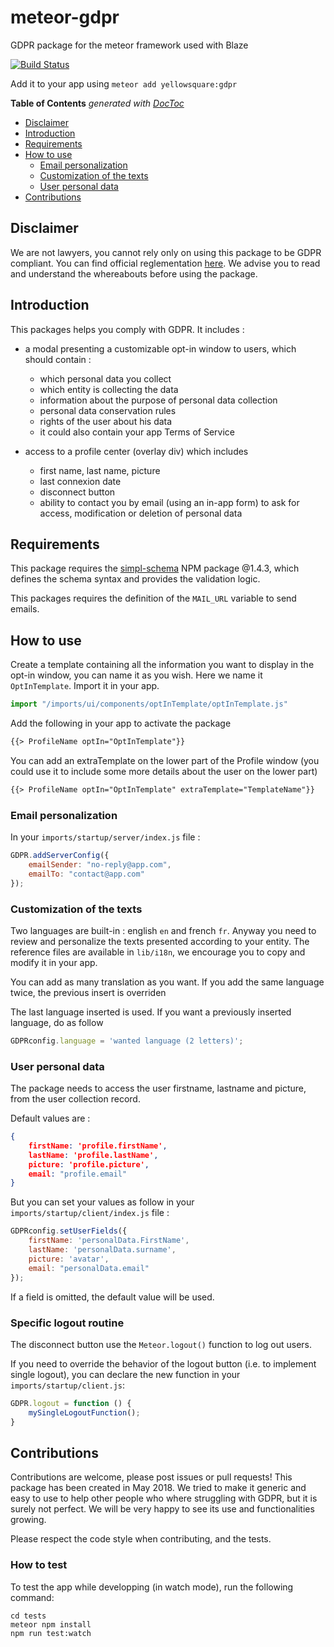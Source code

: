 # meteor-gdpr
GDPR package for the meteor framework used with Blaze

[![Build Status](https://travis-ci.org/yellowsquaresas/meteor-gdpr.svg?branch=master)](https://travis-ci.org/yellowsquaresas/meteor-gdpr)

Add it to your app using `meteor add yellowsquare:gdpr`

<!-- START doctoc generated TOC please keep comment here to allow auto update -->
<!-- DON'T EDIT THIS SECTION, INSTEAD RE-RUN doctoc TO UPDATE -->
**Table of Contents**  *generated with [DocToc](https://github.com/thlorenz/doctoc)*

- [Disclaimer](#disclaimer)
- [Introduction](#introduction)
- [Requirements](#requirements)
- [How to use](#how-to-use)
  - [Email personalization](#email-personalization)
  - [Customization of the texts](#customization-of-the-texts)
  - [User personal data](#user-personal-data)
- [Contributions](#contributions)

<!-- END doctoc generated TOC please keep comment here to allow auto update -->



## Disclaimer
We are not lawyers, you cannot rely only on using this package to be GDPR compliant. You can find official reglementation [here](https://ec.europa.eu/commission/priorities/justice-and-fundamental-rights/data-protection/2018-reform-eu-data-protection-rules_en). We advise you to read and understand the whereabouts before using the package.

## Introduction
This packages helps you comply with GDPR. It includes : 
* a modal presenting a customizable opt-in window to users, which should contain :
    - which personal data you collect 
    - which entity is collecting the data
    - information about the purpose of personal data collection
    - personal data conservation rules
    - rights of the user about his data
    - it could also contain your app Terms of Service
    
* access to a profile center (overlay div) which includes
    - first name, last name, picture
    - last connexion date
    - disconnect button
    - ability to contact you by email (using an in-app form) to ask for access, modification or deletion of personal data


## Requirements
This package requires the [simpl-schema](https://github.com/aldeed/simple-schema-js) NPM package @1.4.3, which defines the schema syntax and provides the validation logic.

This packages requires the definition of the `MAIL_URL` variable to send emails.

## How to use
Create a template containing all the information you want to display in the opt-in window, you can name it as you wish. Here we name it `OptInTemplate`. Import it in your app.
```javascript
import "/imports/ui/components/optInTemplate/optInTemplate.js"
```

Add the following in your app to activate the package
```html
{{> ProfileName optIn="OptInTemplate"}}
```

You can add an extraTemplate on the lower part of the Profile window (you could use it to include some more details about the user on the lower part)
```html
{{> ProfileName optIn="OptInTemplate" extraTemplate="TemplateName"}}
```

### Email personalization

In your `imports/startup/server/index.js` file :
```javascript
GDPR.addServerConfig({
    emailSender: "no-reply@app.com",
    emailTo: "contact@app.com"
});
```

### Customization of the texts
Two languages are built-in : english `en` and french `fr`. Anyway you need to review and personalize the texts presented according to your entity. The reference files are available in `lib/i18n`, we encourage you to copy and modify it in your app.

You can add as many translation as you want. If you add the same language twice, the previous insert is overriden

The last language inserted is used. If you want a previously inserted language, do as follow

```javascript
GDPRconfig.language = 'wanted language (2 letters)';
```

### User personal data
The package needs to access the user firstname, lastname and picture, from the user collection record.

Default values are :

```json
{
    firstName: 'profile.firstName',
    lastName: 'profile.lastName',
    picture: 'profile.picture',
    email: "profile.email"
}
```

But you can set your values as follow in your `imports/startup/client/index.js` file :

```javascript
GDPRconfig.setUserFields({
    firstName: 'personalData.FirstName',
    lastName: 'personalData.surname',
    picture: 'avatar',
    email: "personalData.email"
});
```
If a field is omitted, the default value will be used.

### Specific logout routine
The disconnect button use the `Meteor.logout()` function to log out users.

If you need to override the behavior of the logout button (i.e. to implement single logout), you can declare the new function in your `imports/startup/client.js`:
```javascript
GDPR.logout = function () {
    mySingleLogoutFunction();
}
```

## Contributions
Contributions are welcome, please post issues or pull requests! This package has been created in May 2018. We tried to make it generic and easy to use to help other people who where struggling with GDPR, but it is surely not perfect. We will be very happy to see its use and functionalities growing.

Please respect the code style when contributing, and the tests.

### How to test

To test the app while developping (in watch mode), run the following command:
```
cd tests 
meteor npm install
npm run test:watch
```